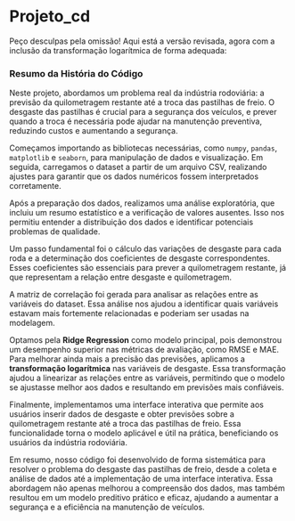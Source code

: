 # Projeto_cd

Peço desculpas pela omissão! Aqui está a versão revisada, agora com a inclusão da transformação logarítmica de forma adequada:

### Resumo da História do Código

Neste projeto, abordamos um problema real da indústria rodoviária: a previsão da quilometragem restante até a troca das pastilhas de freio. O desgaste das pastilhas é crucial para a segurança dos veículos, e prever quando a troca é necessária pode ajudar na manutenção preventiva, reduzindo custos e aumentando a segurança.

Começamos importando as bibliotecas necessárias, como `numpy`, `pandas`, `matplotlib` e `seaborn`, para manipulação de dados e visualização. Em seguida, carregamos o dataset a partir de um arquivo CSV, realizando ajustes para garantir que os dados numéricos fossem interpretados corretamente.

Após a preparação dos dados, realizamos uma análise exploratória, que incluiu um resumo estatístico e a verificação de valores ausentes. Isso nos permitiu entender a distribuição dos dados e identificar potenciais problemas de qualidade.

Um passo fundamental foi o cálculo das variações de desgaste para cada roda e a determinação dos coeficientes de desgaste correspondentes. Esses coeficientes são essenciais para prever a quilometragem restante, já que representam a relação entre desgaste e quilometragem.

A matriz de correlação foi gerada para analisar as relações entre as variáveis do dataset. Essa análise nos ajudou a identificar quais variáveis estavam mais fortemente relacionadas e poderiam ser usadas na modelagem.

Optamos pela **Ridge Regression** como modelo principal, pois demonstrou um desempenho superior nas métricas de avaliação, como RMSE e MAE. Para melhorar ainda mais a precisão das previsões, aplicamos a **transformação logarítmica** nas variáveis de desgaste. Essa transformação ajudou a linearizar as relações entre as variáveis, permitindo que o modelo se ajustasse melhor aos dados e resultando em previsões mais confiáveis.

Finalmente, implementamos uma interface interativa que permite aos usuários inserir dados de desgaste e obter previsões sobre a quilometragem restante até a troca das pastilhas de freio. Essa funcionalidade torna o modelo aplicável e útil na prática, beneficiando os usuários da indústria rodoviária.

Em resumo, nosso código foi desenvolvido de forma sistemática para resolver o problema do desgaste das pastilhas de freio, desde a coleta e análise de dados até a implementação de uma interface interativa. Essa abordagem não apenas melhorou a compreensão dos dados, mas também resultou em um modelo preditivo prático e eficaz, ajudando a aumentar a segurança e a eficiência na manutenção de veículos.
